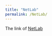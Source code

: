 ```yaml
---
title: "NetLab"
permalink: /NetLab/
---
```


<!-- {% include base_path %} -->


The link of [NetLab](http://www.cs.uky.edu/~manivann/)
